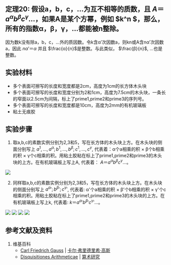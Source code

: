 ## 定理20: 假设a，b，c，…为互不相等的质数，且 $A＝a^αb^βc^γ…$，如果A是某个方幂，例如 $k^n $，那么，所有的指数α，β，γ，…都能被n整除。

因为数k没有除a，b，c，…外的质因数。令k含α′次因数a，则kn或A含nα′次因数a，因此 $nα′＝α$ 并且 $\frac{α}{n}$是整数。与此类似， $\frac{β}{n}$, …也是整数。

## 实验材料

- 多个表面可擦写的长度和宽度都是2cm，高度为1cm的长方体木头块
- 多个表面可擦写的长度和宽度分别为2和1cm，高度为7.5cm的木头块，一条长的窄面以2.5cm为间隔，标上了prime1,prime2和prime3的序列号。
- 多个表面可擦写的长度和宽度都是10cm，高度为2mm的有机玻璃板
- 粘土无痕胶

## 实验步骤

1. 取a,b,c的素数实例分别为2,3和5，写在长方体的木头块上方。在木头块的侧面分别写上 $a^1,...,a^α; b^1,...,b^β; c^1,...,c^γ$, 代表着：α个a相乘的积 × β个b相乘的积 × γ个c相乘的积。用粘土胶粘在标上了prime1,prime2和prime3的木头块的上方。在有机玻璃板上写上A, 代表着： $A＝a^αb^βc^γ…$。

![](/images/数论/高斯的算术研究中典型的推演实验/章2/定理20/20-1.jpg)

2. 同样取a,b,c的素数实例分别为2,3和5，写在长方体的木头块上方。在木头块的侧面分别写上 $a^α'; b^β'; c^γ'$, 代表着: α'个a相乘的积 × β'个b相乘的积 × γ'个c相乘的积。用粘土胶粘在标上了prime1,prime2和prime3的木头块的上方。在有机玻璃板上写上k, 代表着: $k＝a^α'b^β'c^γ'…$。

![](/images/数论/高斯的算术研究中典型的推演实验/章2/定理20/20-2.jpg)
![](/images/数论/高斯的算术研究中典型的推演实验/章2/定理20/20-3.jpg)
![](/images/数论/高斯的算术研究中典型的推演实验/章2/定理20/20-4.jpg)
![](/images/数论/高斯的算术研究中典型的推演实验/章2/定理20/20-5.jpg)

## 参考文献及资料

1. 维基百科
	- [Carl Friedrich Gauss](https://en.wikipedia.org/wiki/Carl_Friedrich_Gauss) | [卡尔·弗里德里希·高斯](https://zh.wikipedia.org/wiki/%E5%8D%A1%E7%88%BE%C2%B7%E5%BC%97%E9%87%8C%E5%BE%B7%E9%87%8C%E5%B8%8C%C2%B7%E9%AB%98%E6%96%AF) 
	- [Disquisitiones Arithmeticae](https://en.wikipedia.org/wiki/Disquisitiones_Arithmeticae) | [算术研究](https://zh.wikipedia.org/wiki/算术研究) 



